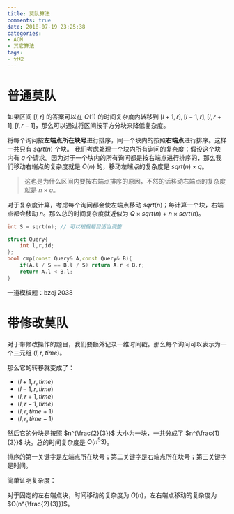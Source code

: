```yaml
---
title: 莫队算法
comments: true
date: 2018-07-19 23:25:38
categories:
- ACM
- 其它算法
tags:
- 分块
---
```


# 普通莫队

如果区间 $[l,r]$ 的答案可以在 $O(1)$ 的时间复杂度内转移到 $[l+1,r], [l-1,r], [l, r+1], [l, r-1]$，那么可以通过将区间按平方分块来降低复杂度。

将每个询问按**左端点所在块号**进行排序，同一个块内的按照**右端点**进行排序。这样一共只有 $sqrt(n)$ 个块。 我们考虑处理一个块内所有询问的复杂度：假设这个块内有 $q$ 个请求。因为对于一个块内的所有询问都是按右端点进行排序的，那么我们移动右端点的复杂度就是 $O(n)$ 的，移动左端点的复杂度是 $sqrt(n) \times q$。
>这也是为什么区间内要按右端点排序的原因，不然的话移动右端点的复杂度就是 $n \times q$。

对于复杂度计算，考虑每个询问都会使左端点移动 $sqrt(n)$；每计算一个块，右端点都会移动 $n$。那么总的时间复杂度就近似为 $Q \times sqrt(n) + n \times sqrt(n)$。


```cpp
int S = sqrt(n); // 可以根据题目适当调整

struct Query{
    int l,r,id;
};
bool cmp(const Query& A,const Query& B){
    if(A.l / S == B.l / S) return A.r < B.r;
    return A.l < B.l;
}
```


一道模板题：bzoj 2038

# 带修改莫队

对于带修改操作的题目，我们要额外记录一维时间戳。那么每个询问可以表示为一个三元组 $(l,r,time)$。

那么它的转移就变成了：
- $(l+1,r,time)$
- $(l-1,r,time)$
- $(l,r+1,time)$
- $(l,r-1,time)$
- $(l,r,time+1)$
- $(l,r,time-1)$

然后它的分块是按照 $n^{\frac{2}{3}}$ 大小为一块，一共分成了 $n^{\frac{1}{3}}$ 块。总的时间复杂度是 $O(n^{5}{3})$。

排序的第一关键字是左端点所在块号；第二关键字是右端点所在块号；第三关键字是时间。

简单证明复杂度：

对于固定的左右端点块，时间移动的复杂度为 $O(n)$，左右端点移动的复杂度为 $O(n^{\frac{2}{3}})$。
